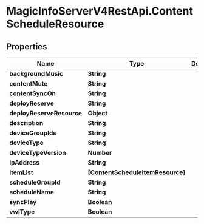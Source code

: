 # MagicInfoServerV4RestApi.ContentScheduleResource

## Properties
Name | Type | Description | Notes
------------ | ------------- | ------------- | -------------
**backgroundMusic** | **String** |  | [optional] 
**contentMute** | **String** |  | [optional] 
**contentSyncOn** | **String** |  | [optional] 
**deployReserve** | **String** |  | [optional] 
**deployReserveResource** | **Object** |  | [optional] 
**description** | **String** |  | [optional] 
**deviceGroupIds** | **String** |  | [optional] 
**deviceType** | **String** |  | 
**deviceTypeVersion** | **Number** |  | 
**ipAddress** | **String** |  | [optional] 
**itemList** | [**[ContentScheduleItemResource]**](ContentScheduleItemResource.md) |  | [optional] 
**scheduleGroupId** | **String** |  | 
**scheduleName** | **String** |  | [optional] 
**syncPlay** | **Boolean** |  | [optional] 
**vwlType** | **Boolean** |  | [optional] 


